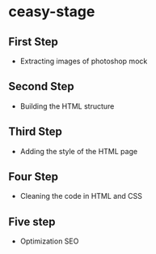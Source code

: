 # ceasy-stage



## First Step

* Extracting images of photoshop mock

## Second Step

* Building the HTML structure

## Third Step

* Adding the style of the HTML page

## Four Step

* Cleaning the code in HTML and CSS

## Five step

* Optimization SEO



